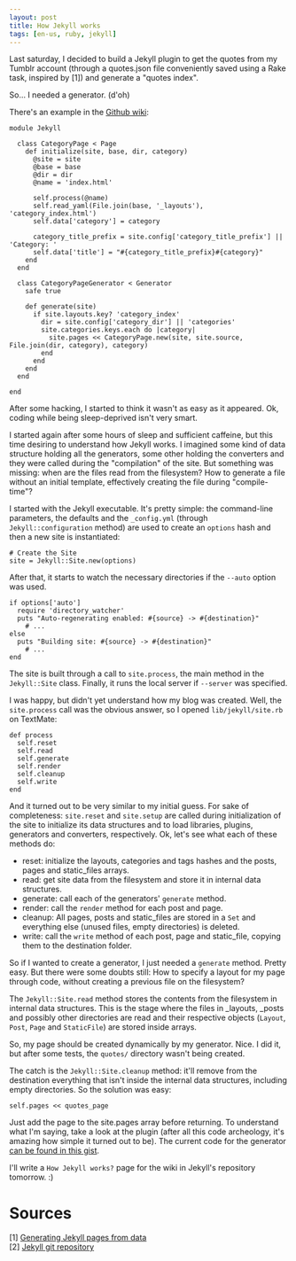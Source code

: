 ```yaml
---
layout: post
title: How Jekyll works
tags: [en-us, ruby, jekyll]
---
```


Last saturday, I decided to build a Jekyll plugin to get the quotes from my Tumblr account (through a quotes.json file conveniently saved using a Rake task, inspired by [1]) and generate a "quotes index".

So... I needed a generator. (d'oh)

There's an example in the [Github wiki](https://github.com/mojombo/jekyll/wiki/Plugins):

	module Jekyll

	  class CategoryPage < Page
	    def initialize(site, base, dir, category)
	      @site = site
	      @base = base
	      @dir = dir
	      @name = 'index.html'

	      self.process(@name)
	      self.read_yaml(File.join(base, '_layouts'), 'category_index.html')
	      self.data['category'] = category

	      category_title_prefix = site.config['category_title_prefix'] || 'Category: '
	      self.data['title'] = "#{category_title_prefix}#{category}"
	    end
	  end

	  class CategoryPageGenerator < Generator
	    safe true
    
	    def generate(site)
	      if site.layouts.key? 'category_index'
	        dir = site.config['category_dir'] || 'categories'
	        site.categories.keys.each do |category|
	          site.pages << CategoryPage.new(site, site.source, File.join(dir, category), category)
	        end
	      end
	    end
	  end

	end
	
After some hacking, I started to think it wasn't as easy as it appeared. Ok, coding while being sleep-deprived isn't very smart.

I started again after some hours of sleep and sufficient caffeine, but this time desiring to understand how Jekyll works. I imagined some kind of data structure holding all the generators, some other holding the converters and they were called during the "compilation" of the site. But something was missing: when are the files read from the filesystem? How to generate a file without an initial template, effectively creating the file during "compile-time"?

I started with the Jekyll executable. It's pretty simple: the command-line parameters, the defaults and the `_config.yml` (through `Jekyll::configuration` method) are used to create an `options` hash and then a new site is instantiated:

	# Create the Site
	site = Jekyll::Site.new(options)
	
After that, it starts to watch the necessary directories if the `--auto` option was used.

	if options['auto']
	  require 'directory_watcher'
	  puts "Auto-regenerating enabled: #{source} -> #{destination}"
		# ...
	else
	  puts "Building site: #{source} -> #{destination}"
		# ...
	end

The site is built through a call to `site.process`, the main method in the `Jekyll::Site` class. Finally, it runs the local server if `--server` was specified.

I was happy, but didn't yet understand how my blog was created. Well, the `site.process` call was the obvious answer, so I opened `lib/jekyll/site.rb` on TextMate:

	def process
	  self.reset
	  self.read
	  self.generate
	  self.render
	  self.cleanup
	  self.write
	end

And it turned out to be very similar to my initial guess. For sake of completeness: `site.reset` and `site.setup` are called during initialization of the site to initialize its data structures and to load libraries, plugins, generators and converters, respectively. Ok, let's see what each of these methods do:

+ reset: initialize the layouts, categories and tags hashes and the posts, pages and static_files arrays.
+ read: get site data from the filesystem and store it in internal data structures.
+ generate: call each of the generators' `generate` method.
+ render: call the `render` method for each post and page.
+ cleanup: All pages, posts and static_files are stored in a `Set` and everything else (unused files, empty directories) is deleted.
+ write: call the `write` method of each post, page and static_file, copying them to the destination folder.

So if I wanted to create a generator, I just needed a `generate` method. Pretty easy. But there were some doubts still: How to specify a layout for my page through code, without creating a previous file on the filesystem?

The `Jekyll::Site.read` method stores the contents from the filesystem in internal data structures. This is the stage where the files in \_layouts, \_posts and possibly other directories are read and their respective objects (`Layout`, `Post`, `Page` and `StaticFile`) are stored inside arrays.

So, my page should be created dynamically by my generator. Nice. I did it, but after some tests, the `quotes/` directory wasn't being created.

The catch is the `Jekyll::Site.cleanup` method: it'll remove from the destination everything that isn't inside the internal data structures, including empty directories. So the solution was easy:

	self.pages << quotes_page
	
Just add the page to the site.pages array before returning. To understand what I'm saying, take a look at the plugin (after all this code archeology, it's amazing how simple it turned out to be). The current code for the generator [can be found in this gist](https://gist.github.com/3816637).

I'll write a `How Jekyll works?` page for the wiki in Jekyll's repository tomorrow. :)

# Sources

[1] [Generating Jekyll pages from data](http://jimpravetz.com/blog/2011/12/generating-jekyll-pages-from-data/)  
[2] [Jekyll git repository](https://github.com/mojombo/jekyll)